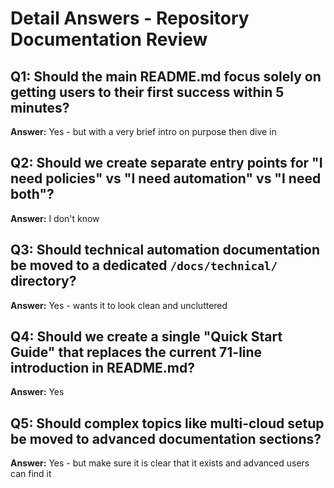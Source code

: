 # Detail Answers - Repository Documentation Review

## Q1: Should the main README.md focus solely on getting users to their first success within 5 minutes?
**Answer:** Yes - but with a very brief intro on purpose then dive in

## Q2: Should we create separate entry points for "I need policies" vs "I need automation" vs "I need both"?
**Answer:** I don't know

## Q3: Should technical automation documentation be moved to a dedicated `/docs/technical/` directory?
**Answer:** Yes - wants it to look clean and uncluttered

## Q4: Should we create a single "Quick Start Guide" that replaces the current 71-line introduction in README.md?
**Answer:** Yes

## Q5: Should complex topics like multi-cloud setup be moved to advanced documentation sections?
**Answer:** Yes - but make sure it is clear that it exists and advanced users can find it